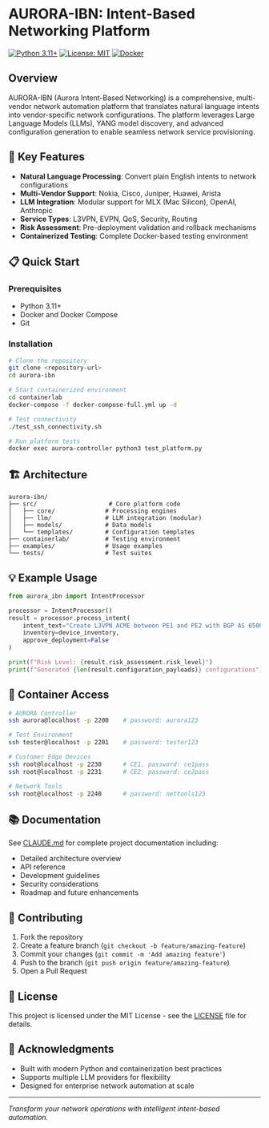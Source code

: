 # AURORA-IBN: Intent-Based Networking Platform

[![Python 3.11+](https://img.shields.io/badge/python-3.11+-blue.svg)](https://www.python.org/downloads/)
[![License: MIT](https://img.shields.io/badge/License-MIT-yellow.svg)](https://opensource.org/licenses/MIT)
[![Docker](https://img.shields.io/badge/docker-ready-blue.svg)](https://www.docker.com/)

## Overview

AURORA-IBN (Aurora Intent-Based Networking) is a comprehensive, multi-vendor network automation platform that translates natural language intents into vendor-specific network configurations. The platform leverages Large Language Models (LLMs), YANG model discovery, and advanced configuration generation to enable seamless network service provisioning.

## 🚀 Key Features

- **Natural Language Processing**: Convert plain English intents to network configurations
- **Multi-Vendor Support**: Nokia, Cisco, Juniper, Huawei, Arista
- **LLM Integration**: Modular support for MLX (Mac Silicon), OpenAI, Anthropic
- **Service Types**: L3VPN, EVPN, QoS, Security, Routing
- **Risk Assessment**: Pre-deployment validation and rollback mechanisms
- **Containerized Testing**: Complete Docker-based testing environment

## 📋 Quick Start

### Prerequisites
- Python 3.11+
- Docker and Docker Compose
- Git

### Installation

```bash
# Clone the repository
git clone <repository-url>
cd aurora-ibn

# Start containerized environment
cd containerlab
docker-compose -f docker-compose-full.yml up -d

# Test connectivity
./test_ssh_connectivity.sh

# Run platform tests
docker exec aurora-controller python3 test_platform.py
```

## 🏗️ Architecture

```
aurora-ibn/
├── src/                    # Core platform code
│   ├── core/              # Processing engines
│   ├── llm/               # LLM integration (modular)
│   ├── models/            # Data models
│   └── templates/         # Configuration templates
├── containerlab/          # Testing environment
├── examples/              # Usage examples
└── tests/                 # Test suites
```

## 💡 Example Usage

```python
from aurora_ibn import IntentProcessor

processor = IntentProcessor()
result = processor.process_intent(
    intent_text="Create L3VPN ACME between PE1 and PE2 with BGP AS 65000",
    inventory=device_inventory,
    approve_deployment=False
)

print(f"Risk Level: {result.risk_assessment.risk_level}")
print(f"Generated {len(result.configuration_payloads)} configurations")
```

## 🔧 Container Access

```bash
# AURORA Controller
ssh aurora@localhost -p 2200    # password: aurora123

# Test Environment
ssh tester@localhost -p 2201    # password: tester123

# Customer Edge Devices
ssh root@localhost -p 2230      # CE1, password: ce1pass
ssh root@localhost -p 2231      # CE2, password: ce2pass

# Network Tools
ssh root@localhost -p 2240      # password: nettools123
```

## 📚 Documentation

See [CLAUDE.md](CLAUDE.md) for complete project documentation including:
- Detailed architecture overview
- API reference
- Development guidelines
- Security considerations
- Roadmap and future enhancements

## 🤝 Contributing

1. Fork the repository
2. Create a feature branch (`git checkout -b feature/amazing-feature`)
3. Commit your changes (`git commit -m 'Add amazing feature'`)
4. Push to the branch (`git push origin feature/amazing-feature`)
5. Open a Pull Request

## 📄 License

This project is licensed under the MIT License - see the [LICENSE](LICENSE) file for details.

## 🙏 Acknowledgments

- Built with modern Python and containerization best practices
- Supports multiple LLM providers for flexibility
- Designed for enterprise network automation at scale

---

*Transform your network operations with intelligent intent-based automation.*